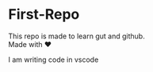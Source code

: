 # First-Repo
This repo is made to learn gut and github.
<br>
<bold> Made with ❤️ </bold>
<br>

<bold> I am writing code in  vscode </bold>